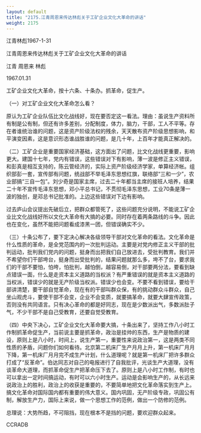 ```yaml
---
layout: default
title: "2175.江青周恩来传达林彪关于工矿企业文化大革命的讲话"
weight: 2175
---
```


江青林彪1967-1-31

江青周恩来传达林彪关于工矿企业文化大革命的讲话

江青 周恩来 林彪

1967.01.31

工矿企业文化大革命，按十六条、十条办。抓革命，促生产。

（一）对工矿企业文化大革命怎么看？

原认为工矿企业队伍比文化战线好，现在要否定这一看法。理由：虽说生产资料所有制是公有制，但还有许多差别，分配制度，体力，脑力，干部，工人不平等。存在者谁统治谁的问题，这是资产阶级法权的残余，天天散布资产阶级思想影响，和平演变因素，这是意识形态谁战胜谁的问题，是几十年，上百年才能真正解决的。

（二）工矿企业是重要国家经济基础，这方面出了问题，比文化战线更重要，影响更大。建国十七年，党内有错误，这些错误对下有影响，薄一波是修正主义错误，和彭真是相互支持的，陈云管经济的，实际上资产阶级经济学家，单算经济帐。组织部彭一套，宣传部有问题，统战部不举毛泽东思想红旗，联络部“三和一少”，农业部搞“三自一包”。刘少奇是国家主席，过去二十年都当主席的接班人培养，结果二十年不宣传毛泽东思想，邓小平总书记，不贯彻毛泽东思想，工业70条是薄一波的独创，是邓总书记批准的。上边这些错误对下边有影响。

过去庐山会议提出先破后立，把群众都管死了，这些问题充分说明，不能说工矿企业比文化战线好所以文化大革命有大搞的必要。同时存在着两条路线的斗争。因此也在变化，虽然不能把问题看成漆黑一团，但错误确实不少。

（三）十条公布了，要下定决心解决各级领导干部对文化革命的看法。文化革命是什么性质的革命，是全党范围内的一次批判运动。主要是对党内修正主义干部的批判运动，批判我们党内的问题，挺身而出把我们自己放进去，受批判教育。我们并不希望你们干部垮台，挺身而出受批判的，结果问题就那么多，垮不了台，要求我们的干部不要怕，怕垮，怕批判，越怕倒，越容易倒，对干部要两分法，要看到缺点错误一面，什么是走资本主义道路的当权派？有严重错误的就是资本主义道路的当权派，错误少的就是无产阶级当权派。错误少也会变。不要不看到错误，要给干部讲清楚，要干部自觉革命，现在有的干部叫群众保，有的挑动群众斗群众，自己坐山观虎斗，要使干部不会变，企业不会变质，就要搞革命，就要大肆宣传政策，否则没有共同语言。只有决心革命的都是好同志，现在是少数派出气，多数派肚子气，不少干部不是自己受教育，还要自觉受教育。

（四）中央下决心，工矿企业文化大革命要大搞，十条出来了，坚持工作八小时工作制抓革命促生产，当前说主要是抓革命，政治是挂帅的东西，生产是物质的建设，原则上是八小时，时间上，说生产第一，重要性来说政治第一，这是两类不同性质的矛盾，问题你们如何看待。北京第二机床厂生产月月上升，第一机床厂月月下降，第一机床厂月月完不成生产计划，什么道理呢？就是第一机床厂把许多群众打成了“反革命”。伯达同志对自己的电报进行了自我批评，光谈生产大道理，没有谈革命大道理，而抓革命促生产把革命压下去了。原则上是八小时工作制，有时也可以拿出一定时间搞运动，有时可以六小时生产。运动是会影响生产的，从长远来说政治上的胜利，政治上的收获是重要的，不要简单地把文化革命落实到生产上。搞文化革命对国际国内都有重要的伟大意义。国内巩固，无产阶级专政，巩固公有制，解放生产力，国际上来说，做一个思想工作的范例，做出一个防修的范例。

总理说：大势所趋，不可阻挡，现在根本不是挡的问题，要欢迎群众起来。

CCRADB


